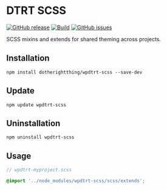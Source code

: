 # DTRT SCSS

[![GitHub release](https://img.shields.io/github/v/tag/dotherightthing/wpdtrt-scss)](https://github.com/dotherightthing/wpdtrt-scss/releases) [![Build](https://github.com/dotherightthing/wpdtrt-scss/workflows/Build/badge.svg?branch=master)](https://github.com/dotherightthing/wpdtrt-scss/actions?query=workflow%3ABuild) [![GitHub issues](https://img.shields.io/github/issues/dotherightthing/wpdtrt-scss.svg)](https://github.com/dotherightthing/wpdtrt-scss/issues)

SCSS mixins and extends for shared theming across projects.

## Installation

```node
npm install dotherightthing/wpdtrt-scss --save-dev
```

## Update

```node
npm update wpdtrt-scss
```

## Uninstallation

```node
npm uninstall wpdtrt-scss
```

## Usage

```scss
// wpdtrt-myproject.scss

@import '../node_modules/wpdtrt-scss/scss/extends';
```
